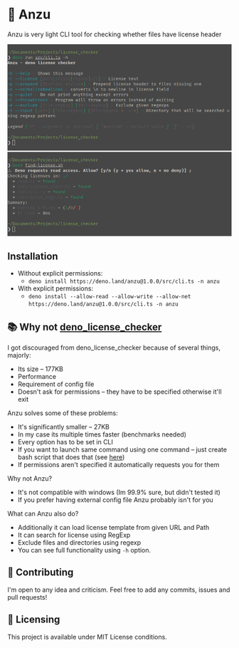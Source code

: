 # 📝 Anzu
Anzu is very light CLI tool for checking whether files have license header

![Anzu help output](./docs/help.png)
![Anzu example output](./docs/example-output.png)

## Installation
- Without explicit permissions:
  - `deno install https://deno.land/anzu@1.0.0/src/cli.ts -n anzu`
- With explicit permissions:
  - `deno install --allow-read --allow-write --allow-net https://deno.land/anzu@1.0.0/src/cli.ts -n anzu`


## 📚 Why not [deno_license_checker](https://github.com/kt3k/deno_license_checker)
I got discouraged from deno_license_checker because of several things, majorly:
 - Its size – 177KB
 - Performance
 - Requirement of config file
 - Doesn't ask for permissions – they have to be specified otherwise it'll exit

Anzu solves some of these problems:
 - It's significantly smaller – 27KB
 - In my case its multiple times faster (benchmarks needed)
 - Every option has to be set in CLI
  - If you want to launch same command using one command – just create bash script that does that (see [here](./find-license.sh))
 -  If permissions aren't specified it automatically requests you for them

Why not Anzu?
 - It's not compatible with windows (Im 99.9% sure, but didn't tested it)
 - If you prefer having external config file Anzu probably isn't for you

What can Anzu also do?
 - Additionally it can load license template from given URL and Path
 - It can search for license using RegExp
 - Exclude files and directories using regexp
 - You can see full functionality using `-h` option.

## 🤝 Contributing

I'm open to any idea and criticism. Feel free to add any commits, issues and
pull requests!

## 📝 Licensing

This project is available under MIT License conditions.